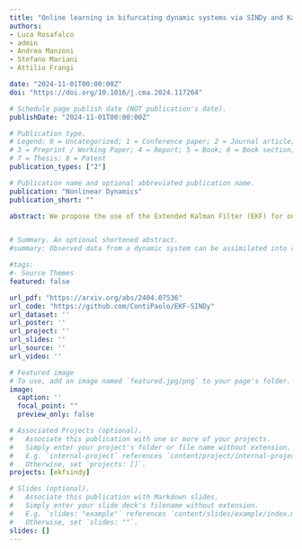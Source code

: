 ```yaml
---
title: "Online learning in bifurcating dynamic systems via SINDy and Kalman filterings"
authors:
- Luca Rosafalco
- admin
- Andrea Manzoni
- Stefano Mariani
- Attilio Frangi

date: "2024-11-01T00:00:00Z"
doi: "https://doi.org/10.1016/j.cma.2024.117264"

# Schedule page publish date (NOT publication's date).
publishDate: "2024-11-01T00:00:00Z"

# Publication type.
# Legend: 0 = Uncategorized; 1 = Conference paper; 2 = Journal article;
# 3 = Preprint / Working Paper; 4 = Report; 5 = Book; 6 = Book section;
# 7 = Thesis; 8 = Patent
publication_types: ["2"]

# Publication name and optional abbreviated publication name.
publication: "Nonlinear Dynamics"
publication_short: ""

abstract: We propose the use of the Extended Kalman Filter (EKF) for online data assimilation and update of a dynamic model, preliminary identified through the Sparse Identification of Nonlinear Dynamics (SINDy). This data-driven technique may avoid biases due to incorrect modelling assumptions and exploits SINDy to approximate the system dynamics leveraging a predefined library of functions, where active terms are selected and weighted by a sparse set of coefficients. This results in a physically-sound and interpretable dynamic model allowing to reduce epistemic uncertainty often affecting machine learning approaches. Treating the SINDy model coefficients as random variables, we propose to update them while acquiring (possibly noisy) system measurements, thus enabling the online identification of time-varying systems. These changes can stem from, e.g., varying operational conditions or unforeseen events. The EKF performs model adaptation through joint state-parameters estimation, with the Jacobian matrices required to computed the model sensitivity inexpensively evaluated from the SINDy model formulation. The effectiveness of this approach is demonstrated through three case studies: (i) a Lokta-Volterra model in which all parameters simultaneously evolve during the observation period; (ii) a Selkov model where the system undergoes a bifurcation not seen during the SINDy training; (iii) a MEMS arch exhibiting a 1:2 internal resonance. The ability of EKF of recovering inactivated functional terms from the SINDy library, or discarding unnecessary contribution, is also highlighted. Based on the presented applications, this method shows strong promise for handling time-varying nonlinear dynamic systems possibly experiencing bifurcating behaviours.


# Summary. An optional shortened abstract.
#summary: Observed data from a dynamic system can be assimilated into a predictive model by means of Kalman filters. Nonlinear extensions of the Kalman filter, such as the Extended Kalman Filter (EKF), are required to enable the joint estimation of (possibly nonlinear) system dynamics and of input parameters. To construct the evolution model used in the prediction phase of the EKF, we propose to rely on the Sparse Identification of Nonlinear Dynamics (SINDy). The numerical integration of a SINDy model leads to great computational savings compared to alternate strategies based on, e.g., finite elements. Indeed, SINDy allows for the immediate definition of the Jacobian matrices required by the EKF to identify system dynamics and properties, a derivation that is usually extremely involved with physical models. As a result, combining the EKF with SINDy provides a computationally efficient, easy-to-apply approach for the identification of nonlinear systems, capable of robust operation even outside the range of training of SINDy. To demonstrate the potential of the approach, we address the identification of a linear non-autonomous system consisting of a shear building model excited by real seismograms, and the identification of a partially observed nonlinear system. The challenge arising from applying SINDy when the system state is not accessible has been relieved by means of time-delay embedding. The great accuracy and the small uncertainty associated with the state identification, where the state has been augmented to include system properties, underscores the great potential of the proposed strategy, paving the way for the development of predictive digital twins in different fields.

#tags:
#- Source Themes
featured: false

url_pdf: "https://arxiv.org/abs/2404.07536"
url_code: "https://github.com/ContiPaolo/EKF-SINDy"
url_dataset: ''
url_poster: ''
url_project: ''
url_slides: ''
url_source: ''
url_video: ''

# Featured image
# To use, add an image named `featured.jpg/png` to your page's folder. 
image:
  caption: ''
  focal_point: ""
  preview_only: false

# Associated Projects (optional).
#   Associate this publication with one or more of your projects.
#   Simply enter your project's folder or file name without extension.
#   E.g. `internal-project` references `content/project/internal-project/index.md`.
#   Otherwise, set `projects: []`.
projects: [ekfsindy]

# Slides (optional).
#   Associate this publication with Markdown slides.
#   Simply enter your slide deck's filename without extension.
#   E.g. `slides: "example"` references `content/slides/example/index.md`.
#   Otherwise, set `slides: ""`.
slides: []
---
```

